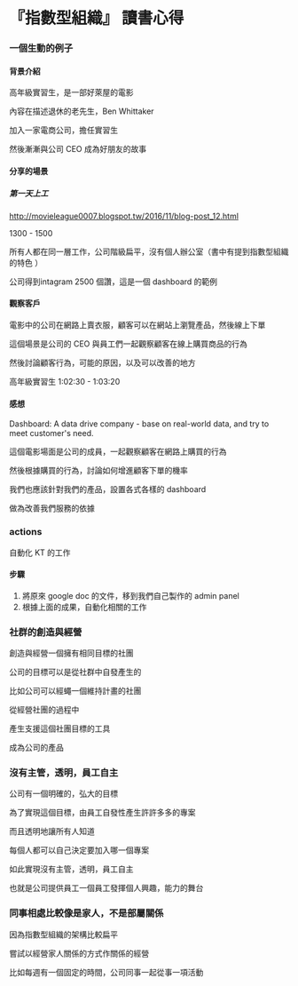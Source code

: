 # 『指數型組織』 讀書心得

### 一個生動的例子

#### 背景介紹

高年級實習生，是一部好萊屋的電影

內容在描述退休的老先生，Ben Whittaker

加入一家電商公司，擔任實習生

然後漸漸與公司 CEO 成為好朋友的故事

#### 分享的場景

##### 第一天上工

http://movieleague0007.blogspot.tw/2016/11/blog-post_12.html

1300 - 1500

所有人都在同一層工作，公司階級扁平，沒有個人辦公室（書中有提到指數型組織的特色 ）


公司得到intagram 2500 個讚，這是一個 dashboard 的範例


#### 觀察客戶 


電影中的公司在網路上賣衣服，顧客可以在網站上瀏覽產品，然後線上下單

這個場景是公司的 CEO 與員工們一起觀察顧客在線上購買商品的行為

然後討論顧客行為，可能的原因，以及可以改善的地方



高年級實習生 1:02:30 - 1:03:20


#### 感想

Dashboard: A data drive company - base on real-world data, and try to meet customer's need.

這個電影場面是公司的成員，一起觀察顧客在網路上購買的行為

然後根據購買的行為，討論如何增進顧客下單的機率

我們也應該針對我們的產品，設置各式各樣的 dashboard

做為改善我們服務的依據

### actions

自動化 KT 的工作

#### 步驟

1. 將原來 google doc 的文件，移到我們自己製作的 admin panel
2. 根據上面的成果，自動化相關的工作



### 社群的創造與經營

創造與經營一個擁有相同目標的社團

公司的目標可以是從社群中自發產生的

比如公司可以經蠅一個維持計畫的社團

從經營社團的過程中

產生支援這個社團目標的工具

成為公司的產品



### 沒有主管，透明，員工自主

公司有一個明確的，弘大的目標

為了實現這個目標，由員工自發性產生許許多多的專案

而且透明地讓所有人知道

每個人都可以自己決定要加入哪一個專案

如此實現沒有主管，透明，員工自主

也就是公司提供員工一個員工發揮個人興趣，能力的舞台



### 同事相處比較像是家人，不是部屬關係

因為指數型組織的架構比較扁平

嘗試以經營家人關係的方式作關係的經營

比如每週有一個固定的時間，公司同事一起從事一項活動

















